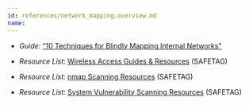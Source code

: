 ```yaml
---
id: references/network_mapping.overview.md
name: 
---
```


  * *Guide:* ["10 Techniques for Blindly Mapping Internal Networks"](https://www.netspi.com/blog/entryid/135/10-techniques-for-blindly-mapping-internal-networks)

  * *Resource List:* [Wireless Access Guides & Resources](#wireless-access-guides-resources) (SAFETAG)

  * *Resource List:* [nmap Scanning Resources](#nmap-scanning) (SAFETAG)

  * *Resource List:* [System Vulnerability Scanning Resources](#system-vulnerability-scanning) (SAFETAG)

